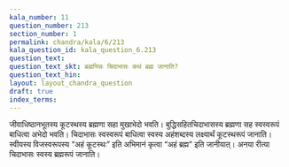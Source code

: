 ```yaml
---
kala_number: 11
question_number: 213
section_number: 1
permalink: chandra/kala/6/213
kala_question_id: kala_question_6.213
question_text: 
question_text_skt: ब्रह्मभिन्नः चिदाभासः कथं ब्रह्म जानाति?
question_text_hin: 
layout: layout_chandra_question
draft: true
index_terms:
---
```


<!-- skt-start -->
जीवाधिष्ठानभूतस्य कूटस्थस्य ब्रह्मणा सहा मुखाभेदो भवति। बुद्धिसहितचिदाभासस्य ब्रह्मणा सह स्वस्वरूपं बाधित्वा अभेदो भवति। 
चिदाभासः स्वस्वरूपं बाधित्वा स्वस्य अहंशब्दस्य लक्ष्यार्थं कूटस्थरूपं जानाति। स्वीयस्य विजस्वरूपस्य “अहं कूटस्थः” इति अभिमानं कृत्वा “अहं ब्रह्म” इति जानीयात्। अनया रीत्या चिदाभासः स्वस्य ब्रह्मरूपं जानाति।
<!-- skt-end -->

<!-- eng-start -->
<!-- eng-end -->

